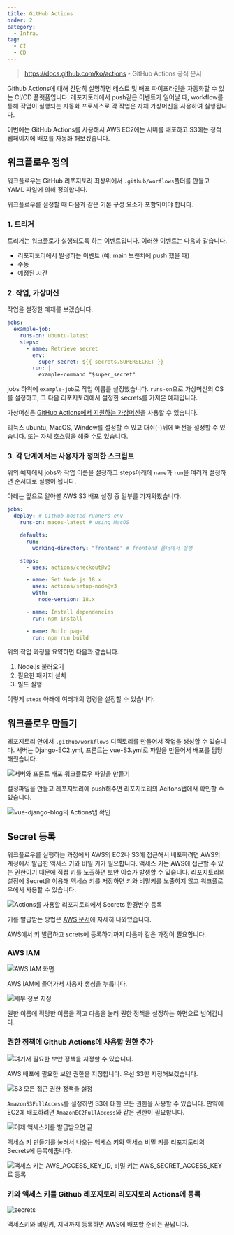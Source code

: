 ```yaml
---
title: GitHub Actions
order: 2
category:
  - Infra.
tag:
  - CI
  - CD
---
```


> <https://docs.github.com/ko/actions> - GitHub Actions 공식 문서

Github Actions에 대해 간단히 설명하면 테스트 및 배포 파이프라인을 자동화할 수 있는 CI/CD 플랫폼입니다.
레포지토리에서 push같은 이벤트가 일어날 때, workflow를 통해 작업이 실행되는 자동화 프로세스로 각 작업은 자체 가상머신을 사용하여 실행됩니다.

이번에는 GitHub Actions를 사용해서 AWS EC2에는 서버를 배포하고 S3에는 정적 웹페이지에 배포를 자동화 해보겠습니다.

## 워크플로우 정의

워크플로우는 GitHub 리포지토리 최상위에서 `.github/worflows`폴더를 만들고
YAML 파일에 의해 정의합니다.

워크플로우를 설정할 때 다음과 같은 기본 구성 요소가 포함되어야 합니다.

### 1. 트리거

트리거는 워크플로가 실행되도록 하는 이벤트입니다. 이러한 이벤트는 다음과 같습니다.

- 리포지토리에서 발생하는 이벤트 (예: main 브랜치에 push 했을 때)
- 수동
- 예정된 시간

### 2. 작업, 가상머신

작업을 설정한 예제를 보겠습니다.

```yaml
jobs:
  example-job:
    runs-on: ubuntu-latest
    steps:
      - name: Retrieve secret
        env:
          super_secret: ${{ secrets.SUPERSECRET }}
        run: |
          example-command "$super_secret"
```

jobs 하위에 `example-job`로 작업 이름를 설정했습니다.
`runs-on`으로 가상머신의 OS를 설정하고, 그 다음 리포지토리에서 설정한 secrets를 가져온 예제입니다.

가상머신은 [GitHub Actions에서 지원하는 가상머신][vm]을 사용할 수 있습니다.

리눅스 ubuntu, MacOS, Window를 설정할 수 있고 대쉬(-)뒤에 버전을 설정할 수 있습니다. 또는 자체 호스팅을 해줄 수도 있습니다.

### 3. 각 단계에서는 사용자가 정의한 스크립트

위의 예제에서 jobs와 작업 이름을 설정하고 steps아래에 `name`과 `run`을 여러개 설정하면 순서대로 실행이 됩니다.

아래는 앞으로 알아볼 AWS S3 배포 설정 중 일부를 가져와봤습니다.

```yaml
jobs:
  deploy: # GitHub-hosted runners env
    runs-on: macos-latest # using MacOS

    defaults:
      run:
        working-directory: "frontend" # frontend 폴더에서 실행

    steps:
      - uses: actions/checkout@v3

      - name: Set Node.js 18.x
        uses: actions/setup-node@v3
        with:
          node-version: 18.x

      - name: Install dependencies
        run: npm install

      - name: Build page
        run: npm run build
```

위의 작업 과정을 요약하면 다음과 같습니다.

1. Node.js 불러오기
2. 필요한 패키지 설치
3. 빌드 실행

이렇게 `steps` 아래에 여러개의 명령을 설정할 수 있습니다.

## 워크플로우 만들기

레포지토리 안에서 `.github/workflows` 디렉토리를 만들어서 작업을 생성할 수 있습니다.
서버는 Django-EC2.yml, 프론트는 vue-S3.yml로 파일을 만들어서 배포를 담당해줬습니다.

![서버와 프론트 배포 워크플로우 파일을 만들기](https://github.com/Zamoca42/vue-django-blog/assets/96982072/2932c13c-9d50-4bac-be93-12cbf1e59b35)

설정파일을 만들고 레포지토리에 push해주면 리포지토리의 Acitons탭에서 확인할 수 있습니다.

![vue-django-blog의 Actions탭 확인](https://github.com/Zamoca42/vue-django-blog/assets/96982072/a0fa6037-e966-4af0-a6a4-e7802958a577)

## Secret 등록

워크플로우를 실행하는 과정에서 AWS의 EC2나 S3에 접근해서 배포하려면 AWS의 계정에서 발급한 액세스 키와 비밀 키가 필요합니다.
액세스 키는 AWS에 접근할 수 있는 권한이기 때문에 직접 키를 노출하면 보안 이슈가 발생할 수 있습니다.
리포지토리의 설정에 Secret을 이용해 액세스 키를 저장하면 키와 비밀키를 노출하지 않고
워크플로우에서 사용할 수 있습니다.

![Actions를 사용할 리포지토리에서 Secrets 환경변수 등록](https://github.com/Zamoca42/vue-django-blog/assets/96982072/52f8a752-7904-465f-8961-0626e14f99e8)

키를 발급받는 방법은 [AWS 문서][aws-docs]에 자세히 나와있습니다.

AWS에서 키 발급하고 screts에 등록하기까지 다음과 같은 과정이 필요합니다.

### AWS IAM

![AWS IAM 화면](https://github.com/Zamoca42/blog/assets/96982072/ea717df0-4361-4ef3-90e9-8d22e770fa70)

AWS IAM에 들어가서 사용자 생성을 누릅니다.

![세부 정보 지정](https://github.com/Zamoca42/blog/assets/96982072/7e83067c-6732-47be-b95e-9b5c586f6da0)

권한 이름에 적당한 이름을 적고 다음을 눌러 권한 정책을 설정하는 화면으로 넘어갑니다.

### 권한 정책에 Github Actions에 사용할 권한 추가

![여기서 필요한 보안 정책을 지정할 수 있습니다.](https://github.com/Zamoca42/blog/assets/96982072/b10b6bff-d7e6-4260-8dda-882ece558eaa)

AWS 배포에 필요한 보안 권한을 지정합니다. 우선 S3만 지정해보겠습니다.

![S3 모든 접근 권한 정책을 설정](https://github.com/Zamoca42/blog/assets/96982072/0ca596b4-0a6a-40ec-bce0-a89440e6697e)

`AmazonS3FullAccess`를 설정하면 S3에 대한 모든 권한을 사용할 수 있습니다.
만약에 EC2에 배포하려면 `AmazonEC2FullAccess`와 같은 권한이 필요합니다.

![이제 액세스키를 발급받으면 끝](https://github.com/Zamoca42/blog/assets/96982072/1c36ec63-ee17-4282-a9c4-0b79dd1302b2)

액세스 키 만들기를 눌러서 나오는 액세스 키와 액세스 비밀 키를 리포지토리의 Secrets에 등록해줍니다.

![액세스 키는 AWS_ACCESS_KEY_ID, 비밀 키는 AWS_SECRET_ACCESS_KEY로 등록](https://github.com/Zamoca42/blog/assets/96982072/013e9fc2-7607-42fa-8c7b-783b08f321ff)

### 키와 액세스 키를 Github 레포지토리 리포지토리 Actions에 등록

![secrets](https://github.com/Zamoca42/blog/assets/96982072/c4e70695-9fa6-4603-831e-9c741bd35b20)

액세스키와 비밀키, 지역까지 등록하면 AWS에 배포할 준비는 끝납니다.

[vm]: https://docs.github.com/en/actions/using-workflows/workflow-syntax-for-github-actions#choosing-github-hosted-runners
[aws-docs]: https://docs.aws.amazon.com/ko_kr/singlesignon/latest/userguide/what-is.html
